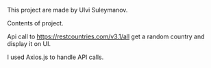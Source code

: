 This project are made by Ulvi Suleymanov.

Contents of project.

Api call to https://restcountries.com/v3.1/all get a random country and display it on UI.

I used Axios.js to handle API calls.
